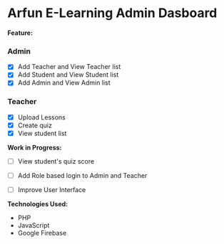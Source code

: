 # Arfun E-Learning Admin Dasboard #

**Feature:**
### Admin
- [x] Add Teacher and View Teacher list
- [x] Add Student and View Student list 
- [x] Add Admin and View Admin list 
### Teacher
- [x] Upload Lessons 
- [x] Create quiz
- [x] View student list

**Work in Progress:**
- [ ] View student's quiz score
- [ ] Add Role based login to Admin and Teacher
- [ ] Improve User Interface


**Technologies Used:**
- PHP 
- JavaScript
- Google Firebase
